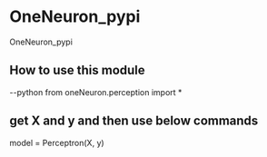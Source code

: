 # OneNeuron_pypi
OneNeuron_pypi

## How to use this module

--python
from oneNeuron.perception import *

## get X and y and then use below commands
model = Perceptron(X, y)
